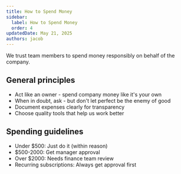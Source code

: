 ```yaml
---
title: How to Spend Money
sidebar:
  label: How to Spend Money
  order: 4
updatedDate: May 21, 2025
authors: jacob
---
```


We trust team members to spend money responsibly on behalf of the company. 

## General principles
- Act like an owner - spend company money like it's your own
- When in doubt, ask - but don't let perfect be the enemy of good
- Document expenses clearly for transparency
- Choose quality tools that help us work better

## Spending guidelines
- Under $500: Just do it (within reason)
- $500-2000: Get manager approval
- Over $2000: Needs finance team review
- Recurring subscriptions: Always get approval first